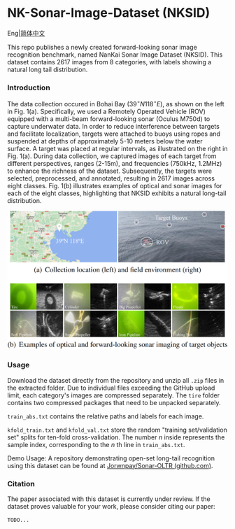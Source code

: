 # NK-Sonar-Image-Dataset (NKSID)
Eng|[简体中文](https://github.com/Jorwnpay/NK-Sonar-Image-Dataset/Readme_zh.md)

This repo publishes a newly created forward-looking sonar image recognition benchmark, named NanKai Sonar Image Dataset (NKSID). This dataset contains 2617 images from 8 categories, with labels showing a natural long tail distribution. 

### Introduction

The data collection occured in Bohai Bay ($39^\circ N 118^\circ E$), as shown on the left in Fig. 1(a). Specifically, we used a Remotely Operated Vehicle (ROV) equipped with a multi-beam forward-looking sonar (Oculus M750d) to capture underwater data. In order to reduce interference between targets and facilitate localization, targets were attached to buoys using ropes and suspended at depths of approximately 5-10 meters below the water surface. A target was placed at regular intervals, as illustrated on the right in Fig. 1(a). During data collection, we captured images of each target from different perspectives, ranges (2-15m), and frequencies (750kHz, 1.2MHz) to enhance the richness of the dataset. Subsequently, the targets were selected, preprocessed, and annotated, resulting in 2617 images across eight classes. Fig. 1(b) illustrates examples of optical and sonar images for each of the eight classes, highlighting that NKSID exhibits a natural long-tail distribution.

<img src="./img/data_info.png" style="zoom:60%;" />

### Usage

Download the dataset directly from the repository and unzip all `.zip` files in the extracted folder. Due to individual files exceeding the GitHub upload limit, each category's images are compressed separately. The `tire` folder contains two compressed packages that need to be unpacked separately.

`train_abs.txt` contains the relative paths and labels for each image.

`kfold_train.txt` and `kfold_val.txt` store the random "training set/validation set" splits for ten-fold cross-validation. The number $n$ inside represents the sample index, corresponding to the $n$ th line in `train_abs.txt`.

Demo Usage: A repository demonstrating open-set long-tail recognition using this dataset can be found at [Jorwnpay/Sonar-OLTR (github.com)](https://github.com/Jorwnpay/Sonar-OLTR).

### Citation

The paper associated with this dataset is currently under review. If the dataset proves valuable for your work, please consider citing our paper:

```latex
TODO...
```

